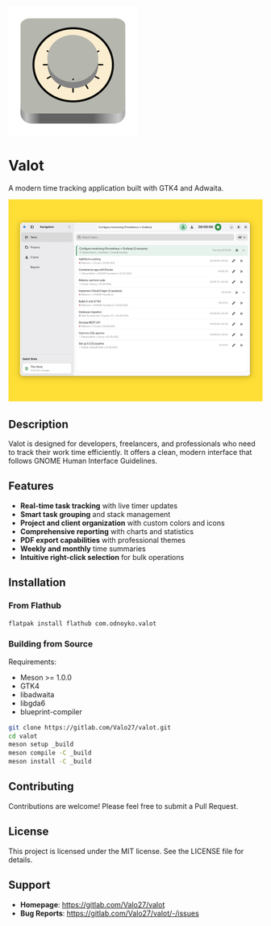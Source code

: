 ![Valot Logotype](data/icons/hicolor/scalable/apps/com.odnoyko.valot.svg)
# Valot

A modern time tracking application built with GTK4 and Adwaita.

![Valot Screenshot](data/screenshots/v0.1.1.png)

## Description

Valot is designed for developers, freelancers, and professionals who need to track their work time efficiently. It offers a clean, modern interface that follows GNOME Human Interface Guidelines.

## Features

- **Real-time task tracking** with live timer updates
- **Smart task grouping** and stack management  
- **Project and client organization** with custom colors and icons
- **Comprehensive reporting** with charts and statistics
- **PDF export capabilities** with professional themes
- **Weekly and monthly** time summaries
- **Intuitive right-click selection** for bulk operations

## Installation

### From Flathub

```bash
flatpak install flathub com.odnoyko.valot
```

### Building from Source

Requirements:
- Meson >= 1.0.0
- GTK4
- libadwaita
- libgda6
- blueprint-compiler

```bash
git clone https://gitlab.com/Valo27/valot.git
cd valot
meson setup _build
meson compile -C _build
meson install -C _build
```

## Contributing

Contributions are welcome! Please feel free to submit a Pull Request.

## License

This project is licensed under the MIT license. See the LICENSE file for details.

## Support

- **Homepage**: https://gitlab.com/Valo27/valot
- **Bug Reports**: https://gitlab.com/Valo27/valot/-/issues

